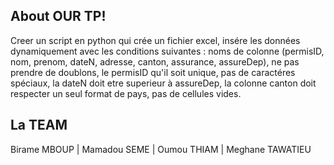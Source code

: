 
## About OUR TP!

Creer un script en python qui crée un fichier excel, insére les données dynamiquement avec les conditions suivantes : noms de colonne (permisID, nom, prenom, dateN, adresse, canton, assurance, assureDep), ne pas prendre de doublons, le permisID qu'il soit unique, pas de caractéres spéciaux, la dateN doit etre superieur à assureDep, la colonne canton doit respecter un seul format de pays, pas de cellules vides.


## La TEAM

Birame MBOUP |
Mamadou SEME |
Oumou THIAM |
Meghane TAWATIEU 

